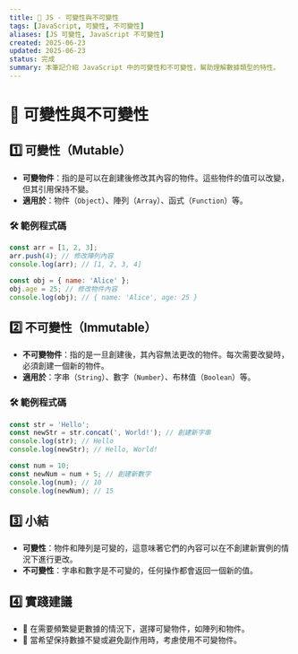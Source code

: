 ```yaml
---
title: 🔧 JS - 可變性與不可變性
tags: [JavaScript, 可變性, 不可變性]
aliases: [JS 可變性, JavaScript 不可變性]
created: 2025-06-23
updated: 2025-06-23
status: 完成
summary: 本筆記介紹 JavaScript 中的可變性和不可變性，幫助理解數據類型的特性。
---
```


# 🔧 可變性與不可變性

## 1️⃣ 可變性（Mutable）

- **可變物件**：指的是可以在創建後修改其內容的物件。這些物件的值可以改變，但其引用保持不變。
- **適用於**：物件（`Object`）、陣列（`Array`）、函式（`Function`）等。

### 🛠️ 範例程式碼

```javascript
const arr = [1, 2, 3];
arr.push(4); // 修改陣列內容
console.log(arr); // [1, 2, 3, 4]

const obj = { name: 'Alice' };
obj.age = 25; // 修改物件內容
console.log(obj); // { name: 'Alice', age: 25 }
```

## 2️⃣ 不可變性（Immutable）

- **不可變物件**：指的是一旦創建後，其內容無法更改的物件。每次需要改變時，必須創建一個新的物件。
- **適用於**：字串（`String`）、數字（`Number`）、布林值（`Boolean`）等。

### 🛠️ 範例程式碼

```javascript
const str = 'Hello';
const newStr = str.concat(', World!'); // 創建新字串
console.log(str); // Hello
console.log(newStr); // Hello, World!

const num = 10;
const newNum = num + 5; // 創建新數字
console.log(num); // 10
console.log(newNum); // 15
```

## 3️⃣ 小結

- **可變性**：物件和陣列是可變的，這意味著它們的內容可以在不創建新實例的情況下進行更改。
- **不可變性**：字串和數字是不可變的，任何操作都會返回一個新的值。

## 4️⃣ 實踐建議

- 🔹 在需要頻繁變更數據的情況下，選擇可變物件，如陣列和物件。
- 🔹 當希望保持數據不變或避免副作用時，考慮使用不可變物件。